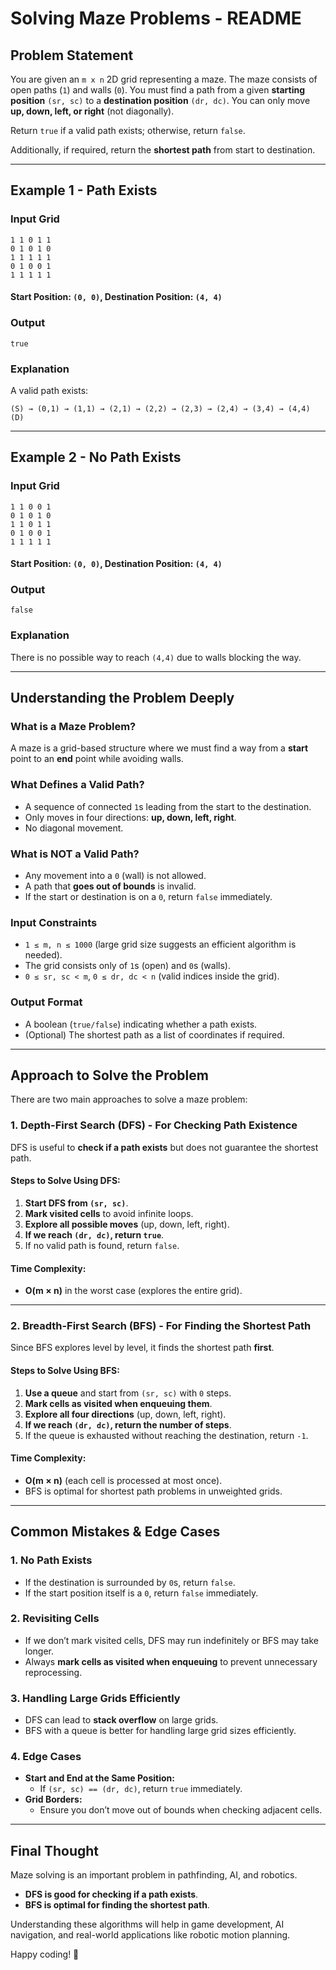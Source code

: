 # Solving Maze Problems - README

## **Problem Statement**
You are given an `m x n` 2D grid representing a maze. The maze consists of open paths (`1`) and walls (`0`). You must find a path from a given **starting position** `(sr, sc)` to a **destination position** `(dr, dc)`. You can only move **up, down, left, or right** (not diagonally).

Return `true` if a valid path exists; otherwise, return `false`.

Additionally, if required, return the **shortest path** from start to destination.

---

## **Example 1** - Path Exists

### **Input Grid**
```
1 1 0 1 1
0 1 0 1 0
1 1 1 1 1
0 1 0 0 1
1 1 1 1 1
```

#### **Start Position:** `(0, 0)`, **Destination Position:** `(4, 4)`

### **Output**
```
true
```

### **Explanation**
A valid path exists:
```
(S) → (0,1) → (1,1) → (2,1) → (2,2) → (2,3) → (2,4) → (3,4) → (4,4) (D)
```

---

## **Example 2** - No Path Exists

### **Input Grid**
```
1 1 0 0 1
0 1 0 1 0
1 1 0 1 1
0 1 0 0 1
1 1 1 1 1
```

#### **Start Position:** `(0, 0)`, **Destination Position:** `(4, 4)`

### **Output**
```
false
```

### **Explanation**
There is no possible way to reach `(4,4)` due to walls blocking the way.

---

## **Understanding the Problem Deeply**

### **What is a Maze Problem?**
A maze is a grid-based structure where we must find a way from a **start** point to an **end** point while avoiding walls.

### **What Defines a Valid Path?**
- A sequence of connected `1`s leading from the start to the destination.
- Only moves in four directions: **up, down, left, right**.
- No diagonal movement.

### **What is NOT a Valid Path?**
- Any movement into a `0` (wall) is not allowed.
- A path that **goes out of bounds** is invalid.
- If the start or destination is on a `0`, return `false` immediately.

### **Input Constraints**
- `1 ≤ m, n ≤ 1000` (large grid size suggests an efficient algorithm is needed).
- The grid consists only of `1`s (open) and `0`s (walls).
- `0 ≤ sr, sc < m`, `0 ≤ dr, dc < n` (valid indices inside the grid).

### **Output Format**
- A boolean (`true/false`) indicating whether a path exists.
- (Optional) The shortest path as a list of coordinates if required.

---

## **Approach to Solve the Problem**
There are two main approaches to solve a maze problem:

### **1. Depth-First Search (DFS) - For Checking Path Existence**
DFS is useful to **check if a path exists** but does not guarantee the shortest path.

#### **Steps to Solve Using DFS:**
1. **Start DFS from `(sr, sc)`**.
2. **Mark visited cells** to avoid infinite loops.
3. **Explore all possible moves** (up, down, left, right).
4. **If we reach `(dr, dc)`, return `true`**.
5. If no valid path is found, return `false`.

#### **Time Complexity:**
- **O(m × n)** in the worst case (explores the entire grid).

---

### **2. Breadth-First Search (BFS) - For Finding the Shortest Path**
Since BFS explores level by level, it finds the shortest path **first**.

#### **Steps to Solve Using BFS:**
1. **Use a queue** and start from `(sr, sc)` with `0` steps.
2. **Mark cells as visited when enqueuing them**.
3. **Explore all four directions** (up, down, left, right).
4. **If we reach `(dr, dc)`, return the number of steps**.
5. If the queue is exhausted without reaching the destination, return `-1`.

#### **Time Complexity:**
- **O(m × n)** (each cell is processed at most once).
- BFS is optimal for shortest path problems in unweighted grids.

---

## **Common Mistakes & Edge Cases**

### **1. No Path Exists**
- If the destination is surrounded by `0`s, return `false`.
- If the start position itself is a `0`, return `false` immediately.

### **2. Revisiting Cells**
- If we don’t mark visited cells, DFS may run indefinitely or BFS may take longer.
- Always **mark cells as visited when enqueuing** to prevent unnecessary reprocessing.

### **3. Handling Large Grids Efficiently**
- DFS can lead to **stack overflow** on large grids.
- BFS with a queue is better for handling large grid sizes efficiently.

### **4. Edge Cases**
- **Start and End at the Same Position:**
  - If `(sr, sc) == (dr, dc)`, return `true` immediately.
- **Grid Borders:**
  - Ensure you don’t move out of bounds when checking adjacent cells.

---

## **Final Thought**
Maze solving is an important problem in pathfinding, AI, and robotics.
- **DFS is good for checking if a path exists**.
- **BFS is optimal for finding the shortest path**.

Understanding these algorithms will help in game development, AI navigation, and real-world applications like robotic motion planning.

Happy coding! 🚀

